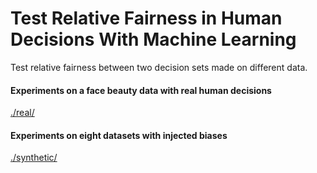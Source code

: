 # Test Relative Fairness in Human Decisions With Machine Learning

Test relative fairness between two decision sets made on different data.

#### Experiments on a face beauty data with real human decisions
[./real/](https://github.com/hil-se/RelativeFairnessTesting/tree/main/real)
 

#### Experiments on eight datasets with injected biases
[./synthetic/](https://github.com/hil-se/RelativeFairnessTesting/tree/main/synthetic)


